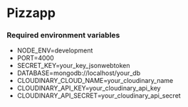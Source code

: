 # Pizzapp

### Required environment variables

- NODE_ENV=development
- PORT=4000
- SECRET_KEY=your_key_jsonwebtoken
- DATABASE=mongodb://localhost/your_db
- CLOUDINARY_CLOUD_NAME=your_cloudinary_name
- CLOUDINARY_API_KEY=your_cloudinary_api_key
- CLOUDINARY_API_SECRET=your_cloudinary_api_secret

